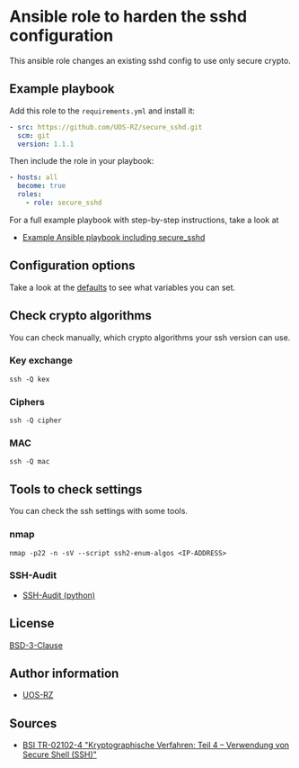 # Ansible role to harden the sshd configuration

This ansible role changes an existing sshd config to use only secure crypto.

## Example playbook

Add this role to the `requirements.yml` and install it:

```yaml
- src: https://github.com/UOS-RZ/secure_sshd.git
  scm: git
  version: 1.1.1
```

Then include the role in your playbook:

```yaml
- hosts: all
  become: true
  roles:
    - role: secure_sshd
```

For a full example playbook with step-by-step instructions, take a look at

- [Example Ansible playbook including secure\_sshd](https://github.com/UOS-RZ/secure_sshd/tree/example.playbook)

## Configuration options

Take a look at the [defaults](defaults/main.yml) to see what variables you can set.

## Check crypto algorithms

You can check manually, which crypto algorithms your ssh version can use.

### Key exchange

```shell
ssh -Q kex
```

### Ciphers

```shell
ssh -Q cipher
```

### MAC

```shell
ssh -Q mac
```

## Tools to check settings

You can check the ssh settings with some tools.

### nmap

```shell
nmap -p22 -n -sV --script ssh2-enum-algos <IP-ADDRESS>
```

### SSH-Audit

- [SSH-Audit (python)](https://github.com/jtesta/ssh-audit)


## License

[BSD-3-Clause](LICENSE)

## Author information

- [UOS-RZ](https://rz.uni-osnabrueck.de/)

## Sources

- [BSI TR-02102-4 "Kryptographische Verfahren: Teil 4 – Verwendung von Secure Shell (SSH)"](https://www.bsi.bund.de/SharedDocs/Downloads/DE/BSI/Publikationen/TechnischeRichtlinien/TR02102/BSI-TR-02102-4.html)
